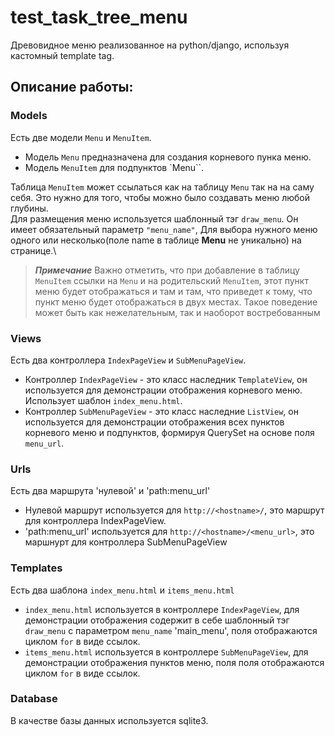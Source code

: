 # test_task_tree_menu
Древовидное меню реализованное на python/django, используя кастомный template tag.

## Описание работы:

### Models
Есть две модели `Menu` и `MenuItem`.

- Модель `Menu` предназначена для создания корневого пунка меню.
- Модель `MenuItem` для подпунктов `Menu``.

Таблица ``MenuItem`` может ссылаться как на таблицу ``Menu`` так на на саму себя. Это нужно для того, чтобы можно было создавать меню любой глубины.\
Для размещения меню используется шаблонный тэг `draw_menu`. Он имеет обязательный параметр `"menu_name"`, Для выбора нужного меню одного или несколько(поле name в таблице **Menu** не уникально) на странице.\
>***Примечание***
>Важно отметить, что при добавление в таблицу ``MenuItem`` ссылки на ``Menu`` и на родительский ``MenuItem``, этот пункт меню будет отображаться и там и там, что приведет к тому, что пункт меню будет отображаться в двух местах.
>Такое поведение может быть как нежелательным, так и наоборот востребованным 

### Views
Есть два контроллера `IndexPageView` и `SubMenuPageView`.

- Контроллер `IndexPageView` - это класс наследник `TemplateView`, он используется для демонстрации отображения корневого меню. Использует шаблон `index_menu.html`.
- Контроллер `SubMenuPageView` - это класс наследние `ListView`, он используется для демонстрации отображения всех пунктов корневого меню и подпунктов, формируя QuerySet на основе поля `menu_url`.

### Urls
Есть два маршрута 'нулевой' и 'path:menu_url'

- Нулевой маршрут используется для `http://<hostname>/`, это маршрут для контроллера IndexPageView.
- 'path:menu_url' используется для `http://<hostname>/<menu_url>`, это маршнурт для контроллера SubMenuPageView 

### Templates
Есть два шаблона `index_menu.html` и `items_menu.html`

- `index_menu.html` используется в контроллере `IndexPageView`, для демонстрации отображения содержит в себе шаблонный тэг `draw_menu` с параметром `menu_name` 'main_menu', поля отображаются циклом `for` в виде ссылок.
- `items_menu.html` используется в контроллере `SubMenuPageView`, для демонстрации отображения пунктов меню, поля поля отображаются циклом `for` в виде ссылок.

### Database
В качестве базы данных используется sqlite3.
